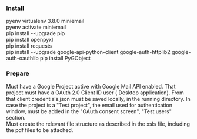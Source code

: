 ### Install
pyenv virtualenv 3.8.0 miniemail  
pyenv activate miniemail  
pip install --upgrade pip  
pip install openpyxl  
pip install requests  
pip install --upgrade google-api-python-client google-auth-httplib2 google-auth-oauthlib
pip install PyGObject  

### Prepare
Must have a Google Project active with Google Mail API enabled. That project must have a OAuth 2.0 Client ID user ( Desktop application). From that client credentials.json must be saved locally, in the running directory. In case the project is a "Test project", the email used for authentication window, must be added in the "OAuth consent screen", "Test users" section.  
Must create the relevant file structure as described in the xsls file, including the pdf files to be attached.
